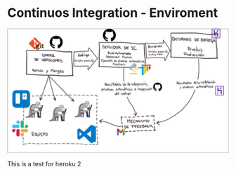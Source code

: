 # Continuos Integration - Enviroment

![Image](assets/Entorno-de-Integracion-Continua-Lucas-M-Rios.png)

This is a test for heroku 2
